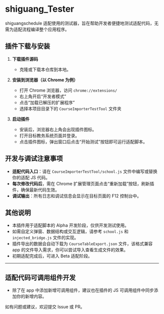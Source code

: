 # shiguang_Tester

shiguangschedule 适配使用的测试器，旨在帮助开发者便捷地测试适配代码，无需为适配流程编译整个应用程序。

## 插件下载与安装

1. **下载插件源码**
   - 克隆或下载本仓库到本地。

2. **安装到浏览器（以 Chrome 为例）**
   - 打开 Chrome 浏览器，访问 `chrome://extensions/`
   - 右上角开启“开发者模式”
   - 点击“加载已解压的扩展程序”
   - 选择本项目目录下的 `CourseImporterTestTool` 文件夹

3. **启动插件**
   - 安装后，浏览器右上角会出现插件图标。
   - 打开目标教务系统页面并登录。
   - 点击插件图标，弹出窗口后点击“开始测试”按钮即可运行适配脚本。

## 开发与调试注意事项

- **适配代码入口**：请在 `CourseImporterTestTool/school.js` 文件中编写或替换你的适配 JS 代码。
- **每次修改代码后**，需在 Chrome 扩展管理页面点击“重新加载”按钮，刷新插件，确保最新代码生效。
- **调试输出**：所有日志和调试信息会显示在目标页面的 F12 控制台中。

## 其他说明

- 本插件用于适配脚本的 Alpha 开发阶段，仅供开发测试使用。
- 如需自定义弹窗、数据结构或交互逻辑，请参考 `school.js` 和 `injected_bridge.js` 文件的实现。
- 插件导出的数据会自动下载为 `CourseTableExport.json` 文件，该格式兼容 app 的文件导入需求，你可以尝试导入查看生成文件的效果。
- 初期适配完成后，可进入 Beta 适配阶段。

---

## 适配代码可调用组件开发

- 除了在 app 中添加新增可调用组件，建议也在插件的 JS 可调用组件中同步添加你的新增内容。

如有问题或建议，欢迎提交 Issue 或 PR。
